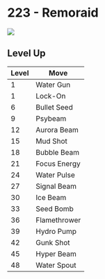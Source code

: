 # 223 - Remoraid
![][223]

## Level Up

Level | Move
---   | ---
  1   | Water Gun
  1   | Lock-On
  6   | Bullet Seed
  9   | Psybeam
 12   | Aurora Beam
 15   | Mud Shot
 18   | Bubble Beam
 21   | Focus Energy
 24   | Water Pulse
 27   | Signal Beam
 30   | Ice Beam
 33   | Seed Bomb
 36   | Flamethrower
 39   | Hydro Pump
 42   | Gunk Shot
 45   | Hyper Beam
 48   | Water Spout



[223]: ../img/pokemon/223.png

